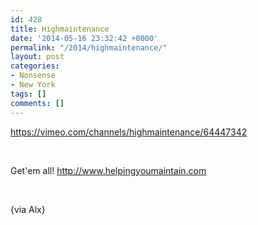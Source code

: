 ```yaml
---
id: 428
title: Highmaintenance
date: '2014-05-16 23:32:42 +0000'
permalink: "/2014/highmaintenance/"
layout: post
categories:
- Nonsense
- New York
tags: []
comments: []
---
```

<https://vimeo.com/channels/highmaintenance/64447342>

&nbsp;

Get'em all!&nbsp;<http://www.helpingyoumaintain.com>

&nbsp;

{via Alx}